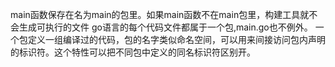 main函数保存在名为main的包里。如果main函数不在main包里，构建工具就不会生成可执行的文件
go语言的每个代码文件都属于一个包,main.go也不例外。
一个包定义一组编译过的代码，包的名字类似命名空间，可以用来间接访问包内声明的标识符。这个特性可以把不同包中定义的同名标识符区别开。